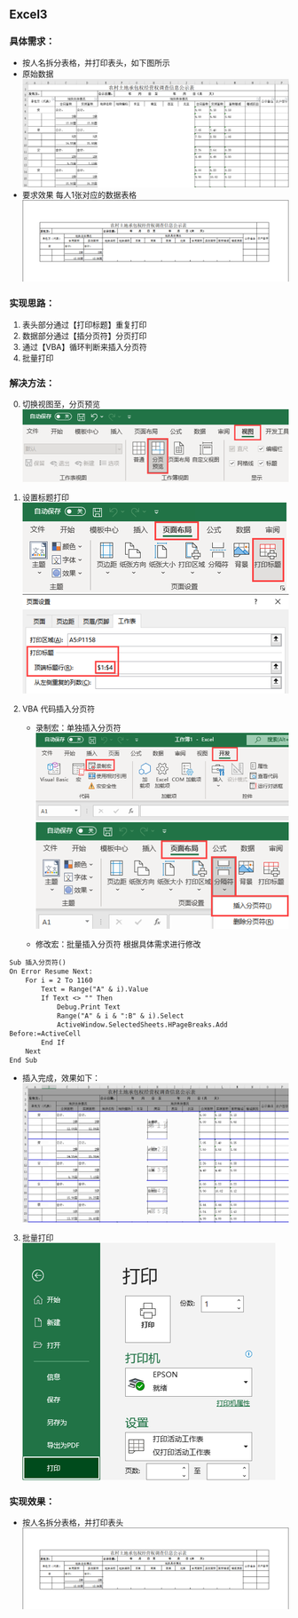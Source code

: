 ## Excel3

### 具体需求：
- 按人名拆分表格，并打印表头，如下图所示
- 原始数据
![原始数据.png](https://raw.githubusercontent.com/DowneyRem/OfficeAutomation/main/Excel3/原始数据.png)
- 要求效果
每人1张对应的数据表格
![要求效果.png](https://raw.githubusercontent.com/DowneyRem/OfficeAutomation/main/Excel3/要求效果.png)


### 实现思路：
1. 表头部分通过【打印标题】重复打印
2. 数据部分通过【插分页符】分页打印
3. 通过【VBA】循环判断来插入分页符
4. 批量打印

### 解决方法：

0. 切换视图至，分页预览
![视图-分页预览.png](https://raw.githubusercontent.com/DowneyRem/OfficeAutomation/main/Excel3/视图-分页预览.png)
1. 设置标题打印
![页面布局-打印标题.png](https://raw.githubusercontent.com/DowneyRem/OfficeAutomation/main/Excel3/页面布局-打印标题.png)
![打印标题.png](https://raw.githubusercontent.com/DowneyRem/OfficeAutomation/main/Excel3/打印标题.png)

2. VBA 代码插入分页符
	- 录制宏：单独插入分页符
	![开发工具-录制宏.png](https://raw.githubusercontent.com/DowneyRem/OfficeAutomation/main/Excel3/开发工具-录制宏.png)
	![页面布局-插入分页符.png](https://raw.githubusercontent.com/DowneyRem/OfficeAutomation/main/Excel3/页面布局-插入分页符.png)
	
	- 修改宏：批量插入分页符
	  根据具体需求进行修改
	
```  VBA
Sub 插入分页符()
On Error Resume Next:
    For i = 2 To 1160
        Text = Range("A" & i).Value
        If Text <> "" Then
            Debug.Print Text
            Range("A" & i & ":B" & i).Select
            ActiveWindow.SelectedSheets.HPageBreaks.Add Before:=ActiveCell
        End If
    Next
End Sub
```

- 插入完成，效果如下：
![插入分页符效果.png](https://raw.githubusercontent.com/DowneyRem/OfficeAutomation/main/Excel3/插入分页符效果.png)

3. 批量打印
![批量打印.png](https://raw.githubusercontent.com/DowneyRem/OfficeAutomation/main/Excel3/批量打印.png)


### 实现效果：
- 按人名拆分表格，并打印表头
![要求效果.png](https://raw.githubusercontent.com/DowneyRem/OfficeAutomation/main/Excel3/要求效果.png)